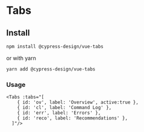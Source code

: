 # Tabs

## Install

```bash
npm install @cypress-design/vue-tabs
```

or with yarn

```bash
yarn add @cypress-design/vue-tabs
```

### Usage

```tsx live
<Tabs :tabs="[
    { id: 'ov', label: 'Overview', active:true },
    { id: 'cl', label: 'Command Log' },
    { id: 'err', label: 'Errors' },
    { id: 'reco', label: 'Recommendations' },
  ]"/>
```
